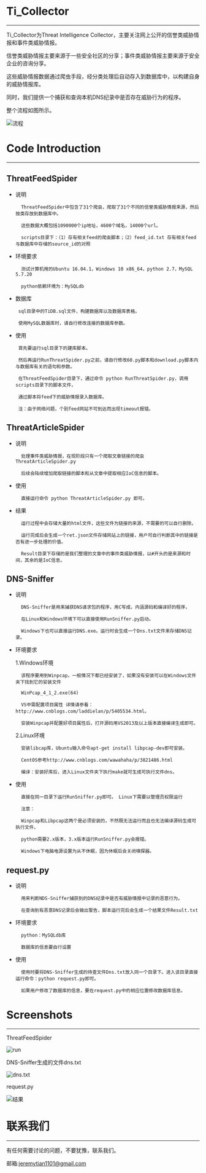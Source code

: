 # Ti_Collector  
----
   Ti_Collector为Threat Intelligence Collector，主要关注网上公开的信誉类威胁情报和事件类威胁情报。
   
   信誉类威胁情报主要来源于一些安全社区的分享；事件类威胁情报主要来源于安全企业的咨询分享。     
   
   这些威胁情报数据通过爬虫手段，经分类处理后自动存入到数据库中，以构建自身的威胁情报库。
   
   同时，我们提供一个捕获和查询本机DNS纪录中是否存在威胁行为的程序。
   
   整个流程如图所示。
   
   ![流程](https://github.com/scu-igroup/Ti_Collecter/raw/master/Images/流程.png)
  
# Code Introduction
---
## ThreatFeedSpider

* 说明
	
  		ThreatFeedSpider中包含了31个爬虫，爬取了31个不同的信誉类威胁情报来源，然后按类存放到数据库中。
  	
  		这些数据大概包括1090000个ip地址，4600个域名，14000个url。
  
  		scripts目录下：（1）存有相关feed的爬虫脚本；（2）feed_id.txt 存有相关feed与数据库中存储的source_id的对照
  
  
* 环境要求

  		测试计算机用的Ubuntu 16.04.1，Windows 10 x86_64，python 2.7，MySQL 5.7.20
  
  		python依赖环境为：MySQLdb
  
 * 数据库
 
   		sql目录中的TiDB.sql文件，构建数据库以及数据库表格。
   		
   		使用MySQL数据库时，请自行修改连接的数据库参数。
   
 * 使用
 
   		首先要运行sql目录下的建库脚本。
   		
   		然后再运行RunThreatSpider.py之前，请自行修改60.py脚本和download.py脚本内与数据库有关的语句和参数。
   
  		在ThreatFeedSpider目录下，通过命令 python RunThreatSpider.py，调用scripts目录下的脚本文件，
  		
  		通过脚本将feed下的威胁情报录入数据库。
   
  		注：由于网络问题，个别feed网站不可到达而出现timeout报错。

  
## ThreatArticleSpider
* 说明

  		处理事件类威胁情报，在现阶段只有一个爬取文章链接的爬虫ThreatArticleSpider.py
  		
  		后续会陆续增加爬取链接的脚本和从文章中提取相应IoC信息的脚本。
  
* 使用

  		直接运行命令 python ThreatArticleSpider.py 即可。

* 结果

  		运行过程中会存储大量的html文件，这些文件为链接的来源，不需要的可以自行删除。
  
  		运行完成后会生成一个ret.json文件存储网站上的链接，用户可自行判断其中的链接是否有进一步处理的价值。 
  
 	 	Result目录下存储的是我们整理的文章中的事件类威胁情报，以#开头的是来源和时间，其余的是IoC信息。

## DNS-Sniffer
* 说明

  		DNS-Sniffer是用来捕获DNS请求包的程序，用C写成，内涵源码和编译好的程序，
  		
  		在Linux和Windows环境下可以直接使用RunSniffer.py启动。
  		
  		Windows下也可以直接运行DNS.exe。运行时会生成一个Dns.txt文件来存储DNS记录。

  
* 环境要求

  1.Windows环境
  
 		该程序要用到Winpcap，一般情况下都已经安装了，如果没有安装可以在Windows文件夹下找到它的安装文件
 		
 		WinPcap_4_1_2.exe(64)
 		
  		VS中需配置项目属性 详情请参看：http://www.cnblogs.com/laddielan/p/5405534.html。
  		
  		安装Winpcap并配置好项目属性后，打开源码用VS2013及以上版本直接编译生成即可。
  	
  2.Linux环境
  
  		安装libcap库，Ubuntu输入命令apt-get install libpcap-dev即可安装。
  		
		CentOS参考http://www.cnblogs.com/wawahaha/p/3821486.html
		
		编译：安装好库后，进入Linux文件夹下执行make就可生成可执行文件dns。
		
* 使用

  		直接在同一目录下运行RunSniffer.py即可。 Linux下需要以管理员权限运行
  
  		注意：
  
  		Winpcap和Libpcap这两个是必须安装的，不然既无法运行而且也无法编译源码生成可执行文件，
  		
  		python需要2.x版本，3.x版本运行RunSniffer.py会报错。

  		Windows下电脑电源设置为从不休眠，因为休眠后会关闭嗅探器。
  
## request.py

* 说明

  		用来判断NDS-Sniffer捕获到的DNS纪录中是否有威胁情报中记录的恶意行为。
  
  		在查询到有恶意DNS记录后会输出警告，脚本运行完后会生成一个结果文件Result.txt

* 环境要求

  		python：MySQLdb库
  
  		数据库的信息要自行设置

* 使用

  		使用时要将DNS-Sniffer生成的待查文件Dns.txt放入同一个目录下。进入该目录直接运行命令：python request.py即可。
  
  		如果用户修改了数据库的信息，要在request.py中的相应位置修改数据库信息。  
  
# Screenshots
---


ThreatFeedSpider

![run](https://github.com/scu-igroup/Ti_Collecter/raw/master/Images/run.py截图.png)

DNS-Sniffer生成的文件dns.txt

![dns.txt](https://github.com/scu-igroup/Ti_Collecter/raw/master/Images/dns.png)

request.py

![结果](https://github.com/scu-igroup/Ti_Collecter/raw/master/Images/fin.png)
  


# 联系我们
---
有任何需要讨论的问题，不要犹豫，联系我们。

邮箱:jeremytian1101@gmail.com
  
